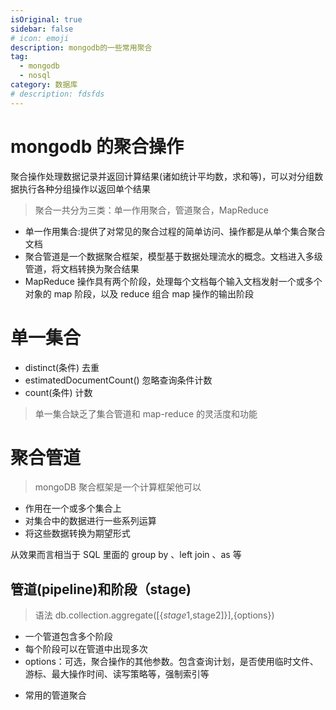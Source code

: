 ```yaml
---
isOriginal: true
sidebar: false
# icon: emoji
description: mongodb的一些常用聚合
tag:
  - mongodb
  - nosql
category: 数据库
# description: fdsfds
---
```


# mongodb 的聚合操作

聚合操作处理数据记录并返回计算结果(诸如统计平均数，求和等)，可以对分组数据执行各种分组操作以返回单个结果

> 聚合一共分为三类：单一作用聚合，管道聚合，MapReduce

- 单一作用集合:提供了对常见的聚合过程的简单访问、操作都是从单个集合聚合文档
- 聚合管道是一个数据聚合框架，模型基于数据处理流水的概念。文档进入多级管道，将文档转换为聚合结果
- MapReduce 操作具有两个阶段，处理每个文档每个输入文档发射一个或多个对象的 map 阶段，以及 reduce 组合 map 操作的输出阶段

# 单一集合

- distinct(条件) 去重
- estimatedDocumentCount() 忽略查询条件计数
- count(条件) 计数

> 单一集合缺乏了集合管道和 map-reduce 的灵活度和功能

<!-- ![1660532971078](2022081501/1660532971078.png) -->

# 聚合管道

> mongoDB 聚合框架是一个计算框架他可以

- 作用在一个或多个集合上
- 对集合中的数据进行一些系列运算
- 将这些数据转换为期望形式

从效果而言相当于 SQL 里面的 group by 、left join 、as 等

## 管道(pipeline)和阶段（stage)

<!-- ![1660533304516](2022081501/1660533304516.png) -->

> 语法 db.collection.aggregate([\{$stage1,$stage2]\}]\,\{options\})

- 一个管道包含多个阶段
- 每个阶段可以在管道中出现多次
- options：可选，聚合操作的其他参数。包含查询计划，是否使用临时文件、游标、最大操作时间、读写策略等，强制索引等

<!-- ![1660533743057](2022081501/1660533743057.png) -->

<!-- ![1660533757466](2022081501/1660533757466.png) -->

- 常用的管道聚合
<!-- 
<table>
  <thader>
    <tr>

      <th></th>
      <th></th>
      <th></th>
    </tr>

  </thader>
  <tbody>
  <tr>
      <td>$match  </td>
      <td>筛选条件  </td>
      <td>WHERE  </td>
  </tr>
   <tr>
      <td>$project  </td>
      <td>投影  </td>
      <td>AS  </td>
  </tr>
  <tr>
      <td>$lookup    </td>
      <td>左外连接  </td>
      <td>JOIN  </td>
  </tr>
  <tr>
      <td>$sort  </td>
      <td>排序  </td>
      <td>ORDER BY    </td>
  </tr>
  <tr>
      <td> $group  </td>
      <td>分组  </td>
      <td>ORDER BY   </td>
  </tr>
 
  <tr>
      <td>  $skip/$limit  </td>
      <td>分页  </td>
      <td> </td>
  </tr>
  <tr>
      <td>  $unwind   </td>
      <td>展开数组  </td>
      <td> </td>
  </tr>
  <tr>
      <td> $graphLookup   </td>
      <td>图搜索  </td>
      <td> </td>
  </tr>
  <tr>
      <td> $facet/$bucket  </td>
      <td>分片搜索  </td>
      <td> </td>
  </tr>
 
  </tbody>
  <tr></tr>
</table> -->
